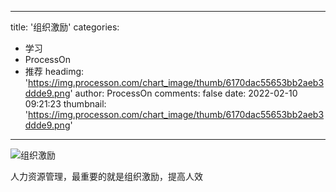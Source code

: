 
---
title: '组织激励'
categories: 
 - 学习
 - ProcessOn
 - 推荐
headimg: 'https://img.processon.com/chart_image/thumb/6170dac55653bb2aeb3ddde9.png'
author: ProcessOn
comments: false
date: 2022-02-10 09:21:23
thumbnail: 'https://img.processon.com/chart_image/thumb/6170dac55653bb2aeb3ddde9.png'
---

<div>   
<img class="thumb" alt="组织激励" src="https://img.processon.com/chart_image/thumb/6170dac55653bb2aeb3ddde9.png" referrerpolicy="no-referrer">
<p>人力资源管理，最重要的就是组织激励，提高人效</p>  
</div>
            